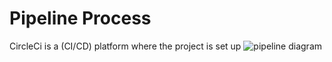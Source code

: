 # Pipeline Process
CircleCi is a (CI/CD) platform where the project is set up
![pipeline diagram](https://enrq.me/assets/img/circleci-lifecycle.png)
